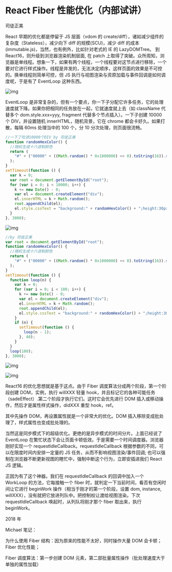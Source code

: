 # React Fiber 性能优化（内部试讲）

司徒正美

React 早期的优化都是停留于 JS 层面（vdom 的 create/diff），诸如减少组件的复杂度（Stateless），减少向下 diff 的规模(SCU)，减少 diff 的成本(immutable.js)，当然，也有例外，比如针对老式的 IE 的 LazyDOMTree。 到 React16，则升级到浏览器渲染机制层面, 在 patch 上取得了突破。众所周知，浏览器是单线程。想象一下，如果有两个线程，一个线程要对这节点进行移除，一个要对它进行样式操作。线程是并发的，无法决定顺序，这样页面的效果是不可控的。换单线程则简单可控，但 JS 执行与视图渲染与资原加载与事件回调是如何调度呢，于是有了 EventLoop 这种东西。

![img](https://pic4.zhimg.com/80/v2-6629f0023a8d415e7179bb795bf5ee87_1440w.jpg)

EventLoop 是非常复杂的，但有一个要点，你一下子分配它许多任务，它的处理速度就下降。如果你把相同的任务放在一起，它就速度就上去（如 className 代替多个 dom.style.xxx=yyy, fragment 代替多个节点插入）。一下子创建 10000 个 DIV，并设置随机 innerHTML，随机背景，它在 chrome 都会卡好久。如果打散，每隔 60ms 处理当中的 100 个，分 10 分次处理，则页面很流畅。

```js
//一下了吃进10000个DIV by 司徒正美
function randomHexColor() {
  //随机生成十六进制颜色
  return (
    "#" + ("00000" + ((Math.random() * 0x1000000) << 0).toString(16)).substr(-6)
  );
}
setTimeout(function () {
  var k = 0;
  var root = document.getElementById("root");
  for (var i = 0; i < 10000; i++) {
    k += new Date() - 0;
    var el = document.createElement("div");
    el.innerHTML = k + Math.random();
    root.appendChild(el);
    el.style.cssText = "background:" + randomHexColor() + ";height:30px;";
  }
}, 3000);
```

![img](https://pic3.zhimg.com/80/v2-723dcef6810d316e6b55ef5b87175b52_1440w.jpg)

```js
//by 司徒正美
var root = document.getElementById("root");
function randomHexColor() {
  //随机生成十六进制颜色
  return (
    "#" + ("00000" + ((Math.random() * 0x1000000) << 0).toString(16)).substr(-6)
  );
}
setTimeout(function () {
  function loop(n) {
    var k = 0;
    for (var i = 0; i < 100; i++) {
      k += new Date() - 0;
      var el = document.createElement("div");
      el.innerHTML = k + Math.random();
      root.appendChild(el);
      el.style.cssText = "background:" + randomHexColor() + ";height:30px;";
    }
    if (n) {
      setTimeout(function () {
        loop(n - 1);
      }, 40);
    }
  }
  loop(100);
}, 3000);
```

![img](https://pic2.zhimg.com/80/v2-8c0b6bbac98f0f08f2c0067c7876ff85_1440w.jpg)

![img](https://pic2.zhimg.com/80/v2-3a058ed41538b2f64bbe4fec75b54ff1_1440w.jpg)

React16 的优化思想就是基于这点。由于 Fiber 调度算法分成两个阶段，第一个阶段创建 DOM，实例，执行 willXXX 轻量 hook，并且标记它的各种可能任务（sadeEffect）.第二个阶段才执行它们。这时它会优先进行 DOM 插入或移动操作，然后才是属性样式操作，didXXX 重型 hook，ref。

其中先操作 DOM，再设置属性就是一个非常大的优化。DOM 插入移除变成批处理了，样式属性也变成批处理的。

当然这是同步模式下的超级优化。更绝的是异步模式的时间分片。上面已经说了 EventLoop 在繁忙状态下会让页面卡顿低效。于是需要一个时间调度器。浏览器刚好实现一个 requestIdleCallback。requestIdleCallback 根据参数的不同，可以在限度时间内安排一定量的 JS 任务，从而不影响视图渲染/事件回调; 也可以强制在浏览器不断更新视图的瞎忙中，强制中断这个行为，立即安插进我们 React JS 逻辑。

正因为有了这个神器。我们在 requestIdleCallback 的回调中加入一个 WorkLoop 的方法，它每接触一个 fiber 时，就判定一下当前时间，看否有空闲时间让它进行 beginWork 操作（相当于刚才的第一个阶段，设置 dom, instance, willXXX），没有就把它放进列队中。把控制权让渡给视图渲染。下次 requestIdleCallback 唤起时，从列队将刚才那个 fiber 取出来，执行 beginWork。

2018 年

Michael 笔记：

为什么使用 Fiber 结构：因为原来的性能不太好，同时操作大量 DOM 会卡顿；Fiber 优化性能；

Fiber 调度算法：第一步创建 DOM 元素，第二部批量属性操作（批处理速度大于单独的属性加载）
